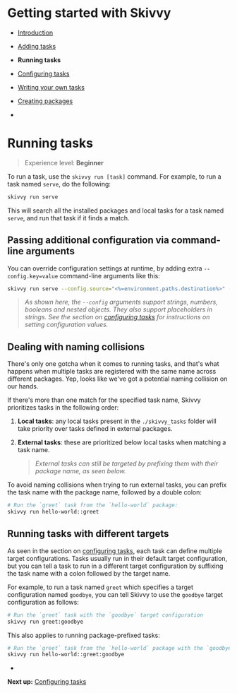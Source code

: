 # Getting started with Skivvy

- [Introduction](00-introduction.md)
- [Adding tasks](01-adding-tasks.md)
- **Running tasks**
- [Configuring tasks](03-configuring-tasks.md)
- [Writing your own tasks](04-writing-tasks.md)
- [Creating packages](05-creating-packages.md)

-

# Running tasks

> Experience level: **Beginner**

To run a task, use the `skivvy run [task]` command. For example, to run a task named `serve`, do the following:

```bash
skivvy run serve
```

This will search all the installed packages and local tasks for a task named `serve`, and run that task if it finds a match.


## Passing additional configuration via command-line arguments

You can override configuration settings at runtime, by adding extra `--config.key=value` command-line arguments like this:

```bash
skivvy run serve --config.source="<%=environment.paths.destination%>" --config.port=8000 --config.livereload=true --config.open=false
```

> _As shown here, the `--config` arguments support strings, numbers, booleans and nested objects. They also support placeholders in strings. See the section on [configuring tasks](03-configuring-tasks.md) for instructions on setting configuration values._

## Dealing with naming collisions

There's only one gotcha when it comes to running tasks, and that's what happens when multiple tasks are registered with the same name across different packages. Yep, looks like we've got a potential naming collision on our hands.

If there's more than one match for the specified task name, Skivvy prioritizes tasks in the following order:

1. **Local tasks**: any local tasks present in the `./skivvy_tasks` folder will take priority over tasks defined in external packages.

2. **External tasks**: these are prioritized below local tasks when matching a task name.

	> _External tasks can still be targeted by prefixing them with their package name, as seen below._

To avoid naming collisions when trying to run external tasks, you can prefix the task name with the package name, followed by a double colon:

```bash
# Run the `greet` task from the `hello-world` package:
skivvy run hello-world::greet
```

## Running tasks with different targets

As seen in the section on [configuring tasks](03-configuring-tasks.md#configuring-multiple-task-targets), each task can define multiple target configurations. Tasks usually run in their default target configuration, but you can tell a task to run in a different target configuration by suffixing the task name with a colon followed by the target name.

For example, to run a task named `greet` which specifies a target configuration named `goodbye`, you can tell Skivvy to use the `goodbye` target configuration as follows:

```bash
# Run the `greet` task with the `goodbye` target configuration
skivvy run greet:goodbye
```

This also applies to running package-prefixed tasks:

```bash
# Run the `greet` task from the `hello-world` package with the `goodbye` target configuration
skivvy run hello-world::greet:goodbye
```

-

**Next up:** [Configuring tasks](03-configuring-tasks.md)
